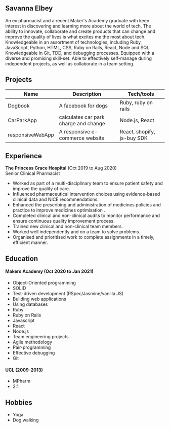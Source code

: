 ## Savanna Elbey

An ex pharmacist and a recent Maker's Academy graduate with keen interest in discovering and learning more about the world of tech. The ability to innovate, collaborate and create products that can change and improve the quality of lives is what excites me the most about tech.
Knowledgeable in an assortment of technologies, including Ruby, JavaScript, Python, HTML, CSS,  Ruby on Rails, React, Node and SQL. Knowledgeable in Git, TDD, and debugging processes. Equipped with a diverse and promising skill-set. Able to effectively self-manage during independent projects, as well as collaborate in a team setting.

## Projects

| Name                         |  Description                          | Tech/tools                 |
| ---------------------------- |  -----------------                    | -----------------          |
| Dogbook                      | A facebook for dogs                   | Ruby, ruby on rails        |
| CarParkApp                   | calculates car park charge and change | Node.js, React             |
| responsiveWebApp             | A responsive e-commerce website       | React, shopify, js-buy SDK |


## Experience

**The Princess Grace Hospital** (Oct 2019 to Aug 2020)  
Senior Clinical Pharmacist

* Worked as part of a multi-disciplinary team to ensure patient safety and improve the quality of care.
* Influenced pharmaceutical intervention choices using evidence-based clinical data and NICE recommendations. 
* Enhanced the prescribing and administration of medicines policies and practice to improve medicines optimisation .
* Completed clinical and non-clinical audits to monitor performance and ensure continuous quality improvement process.
* Trained new clinical and non-clinical team members.
* Worked well independently and on a team to solve problems.
* Organised and prioritised work to complete assignments in a timely, efficient manner.

## Education

#### Makers Academy (Oct 2020 to Jan 2021)

- Object-Oriented programming
- SOLID
- Test-driven development (RSpec/Jasmine/vanilla JS)
- Building web applications
- Using databases
- Ruby
- Ruby on Rails
- Javascript
- React
- Node.js
- Team engineering projects
- Agile methodology
- Pair-programming
- Effective debugging
- Git

#### UCL (2009-2013)

- MPharm
- 2:1

## Hobbies

* Yoga 
* Dog walking



